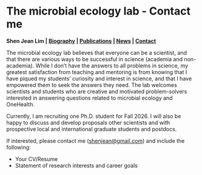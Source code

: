# The microbial ecology lab - Contact me 
**Shen Jean Lim | [Biography](bio.md) | [Publications](pubs.md) | [News](news.md) | [Contact](contact.md)**

The microbial ecology lab believes that everyone can be a scientist, and that there are various ways to be successful in science (academia and non-academia). While I don’t have the answers to all problems in science, my greatest satisfaction from teaching and mentoring is from knowing that I have piqued my students’ curiosity and interest in science, and that I have empowered them to seek the answers they need. The lab welcomes scientists and students who are creative and motivated problem-solvers interested in answering questions related to microbial ecology and OneHealth.

Currently, I am recruiting one Ph.D. student for Fall 2026. I will also be happy to discuss and develop proposals other scientists and with prospective local and international graduate students and postdocs. 

If interested, please contact me (shenjean@gmail.com) and include the following:
- Your CV/Resume 
- Statement of research interests and career goals
